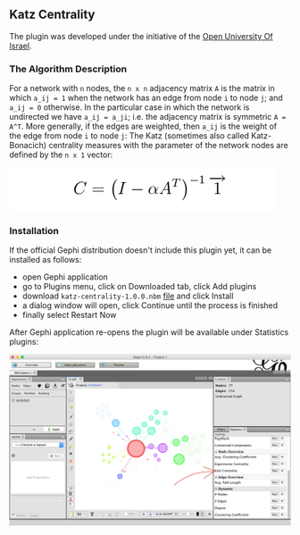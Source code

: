 ## Katz Centrality

The plugin was developed under the initiative of the [Open University Of Israel](https://www.openu.ac.il/en/pages/default.aspx).

### The Algorithm Description

For a network with `n` nodes, the `n x n` adjacency matrix `A` is the matrix
in which `a_ij = 1` when the network has an edge from node `i` to node `j`; and
`a_ij = 0` otherwise. In the particular case in which the network is undirected
we have `a_ij = a_ji`; i.e. the adjacency matrix is symmetric `A = A^T`. More
generally, if the edges are weighted, then `a_ij` is the weight of the edge from
node `i` to node `j`:
The Katz (sometimes also called Katz-Bonacich) centrality measures with
the parameter of the network nodes are defined by the `n x 1` vector:


![Katz Centrality Formula](./KatzCentralityFormula.png)


### Installation

If the official Gephi distribution doesn't include this plugin yet, it can be installed as follows:

- open Gephi application
- go to Plugins menu, click on Downloaded tab, click Add plugins
- download `katz-centrality-1.0.0.nbm` [file](https://app.box.com/s/pcu10d0at159fehp24rb6jt9jpdqyi18) and click Install
- a dialog window will open, click Continue until the process is finished
- finally select Restart Now

After Gephi application re-opens the plugin will be available
under Statistics plugins:

![Katz Centrality Plugin Location](./gephi_with_katz.png)


